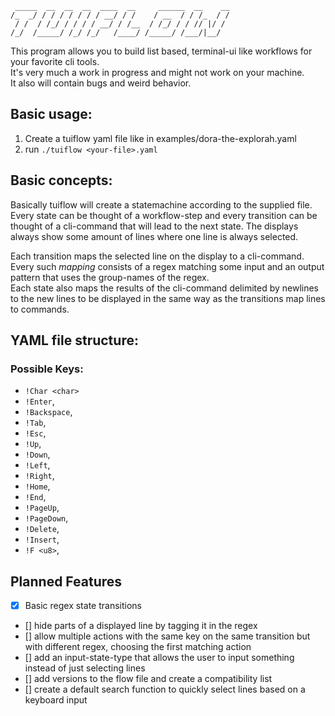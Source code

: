 ```
 _____  __  __  __  ____  __     ______  __    __
/_  _/ / / / / / / / __/ / /    / __  / / /_  / /
 / /  / /_/ / / / / __/ / /__  / /_/ / / // |/ /
/_/  /_____/ /_/ /_/   /____/ /_____/ /___/|__/
```

This program allows you to build list based, terminal-ui like workflows for your favorite cli tools.  
It's very much a work in progress and might not work on your machine.  
It also will contain bugs and weird behavior.  

## Basic usage:  
1. Create a tuiflow yaml file like in examples/dora-the-explorah.yaml
2. run `./tuiflow <your-file>.yaml`

## Basic concepts:
Basically tuiflow will create a statemachine according to the supplied file.
Every state can be thought of a workflow-step and every transition can be thought of a cli-command that will lead to the next state.
The displays always show some amount of lines where one line is always selected.  

Each transition  maps the selected line on the display to a cli-command. Every such *mapping* consists of a regex matching some input and an output pattern that uses the group-names of the regex.  
Each state also maps the results of the cli-command delimited by newlines to the new lines to be displayed in the same way as the transitions map lines to commands.

## YAML file structure:

### Possible Keys:
- `!Char <char>`
- `!Enter`,
- `!Backspace`,
- `!Tab`,
- `!Esc`,
- `!Up`,
- `!Down`,
- `!Left`,
- `!Right`,
- `!Home`,
- `!End`,
- `!PageUp`,
- `!PageDown`,
- `!Delete`,
- `!Insert`,
- `!F <u8>`,

## Planned Features
- [x] Basic regex state transitions  
- [] hide parts of a displayed line by tagging it in the regex  
- [] allow multiple actions with the same key on the same transition but with different regex, choosing the first matching action  
- [] add an input-state-type that allows the user to input something instead of just selecting lines  
- [] add versions to the flow file and create a compatibility list  
- [] create a default search function to quickly select lines based on a keyboard input  
